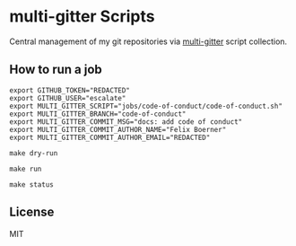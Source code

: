 # multi-gitter Scripts

Central management of my git repositories via [multi-gitter](https://github.com/lindell/multi-gitter) script collection.

## How to run a job

```
export GITHUB_TOKEN="REDACTED"
export GITHUB_USER="escalate"
export MULTI_GITTER_SCRIPT="jobs/code-of-conduct/code-of-conduct.sh"
export MULTI_GITTER_BRANCH="code-of-conduct"
export MULTI_GITTER_COMMIT_MSG="docs: add code of conduct"
export MULTI_GITTER_COMMIT_AUTHOR_NAME="Felix Boerner"
export MULTI_GITTER_COMMIT_AUTHOR_EMAIL="REDACTED"

make dry-run

make run

make status
```

## License

MIT
